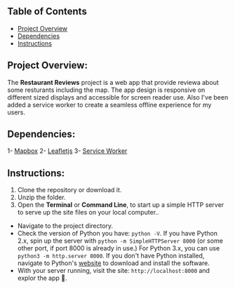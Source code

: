 ## Table of Contents

* [Project Overview](#Project-Overview)
* [Dependencies](#Dependencies)
* [Instructions](#instructions)

## Project Overview:

The **Restaurant Reviews** project is a web app that provide reviewa about some resturants including the map. The app design is responsive on different sized displays and accessible for screen reader use. Also I've been added a service worker to  create a seamless offline experience for my users.

## Dependencies:

1- [Mapbox](https://www.mapbox.com/)
2- [Leafletjs](https://leafletjs.com/)
3- [Service Worker](https://alligator.io/js/service-workers/)


## Instructions:

1. Clone the repository or download it.
2. Unzip the folder.
3. Open the **Terminal** or **Command Line**, to start up a simple HTTP server to serve up the site files on your local computer..
- Navigate to the project directory.
- Check the version of Python you have: `python -V`. If you have Python 2.x, spin up the server with `python -m SimpleHTTPServer 8000` (or some other port, if port 8000 is already in use.) For Python 3.x, you can use `python3 -m http.server 8000`. If you don't have Python installed, navigate to Python's [website](https://www.python.org/) to download and install the software.
- With your server running, visit the site: `http://localhost:8000` and explor the app 🎉.
